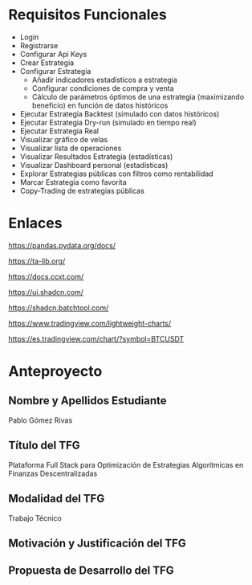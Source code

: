 # Requisitos Funcionales
- Login
- Registrarse
- Configurar Api Keys
- Crear Estrategia
- Configurar Estrategia
    - Añadir indicadores estadísticos a estrategia
    - Configurar condiciones de compra y venta
    - Cálculo de parámetros óptimos de una estrategia (maximizando beneficio) en función de datos históricos
- Ejecutar Estrategia Backtest (simulado con datos históricos)
- Ejecutar Estrategia Dry-run (simulado en tiempo real)
- Ejecutar Estrategia Real
- Visualizar gráfico de velas
- Visualizar lista de operaciones
- Visualizar Resultados Estrategia (estadísticas)
- Visualizar Dashboard personal (estadísticas)
- Explorar Estrategias públicas con filtros como rentabilidad
- Marcar Estrategia como favorita
- Copy-Trading de estrategias públicas

# Enlaces
https://pandas.pydata.org/docs/

https://ta-lib.org/

https://docs.ccxt.com/

https://ui.shadcn.com/

https://shadcn.batchtool.com/

https://www.tradingview.com/lightweight-charts/

https://es.tradingview.com/chart/?symbol=BTCUSDT

# Anteproyecto
## Nombre y Apellidos Estudiante
Pablo Gómez Rivas
## Título del TFG
Plataforma Full Stack para Optimización de Estrategias Algorítmicas en Finanzas Descentralizadas
## Modalidad del TFG
Trabajo Técnico
## Motivación y Justificación del TFG

## Propuesta de Desarrollo del TFG

